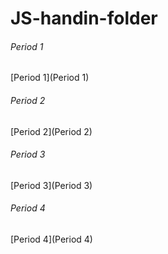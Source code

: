 # JS-handin-folder
###### Period 1
[Period 1](Period 1)
###### Period 2
[Period 2](Period 2)
###### Period 3
[Period 3](Period 3)
###### Period 4
[Period 4](Period 4)